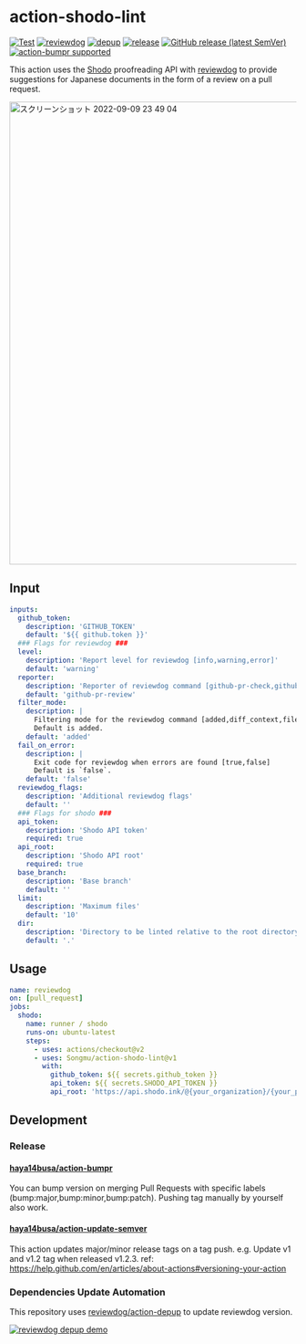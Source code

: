 # action-shodo-lint

[![Test](https://github.com/Songmu/action-shodo-lint/workflows/Test/badge.svg)](https://github.com/Songmu/action-shodo-lint/actions?query=workflow%3ATest)
[![reviewdog](https://github.com/Songmu/action-shodo-lint/workflows/reviewdog/badge.svg)](https://github.com/Songmu/action-shodo-lint/actions?query=workflow%3Areviewdog)
[![depup](https://github.com/Songmu/action-shodo-lint/workflows/depup/badge.svg)](https://github.com/Songmu/action-shodo-lint/actions?query=workflow%3Adepup)
[![release](https://github.com/Songmu/action-shodo-lint/workflows/release/badge.svg)](https://github.com/Songmu/action-shodo-lint/actions?query=workflow%3Arelease)
[![GitHub release (latest SemVer)](https://img.shields.io/github/v/release/Songmu/action-shodo-lint?logo=github&sort=semver)](https://github.com/Songmu/action-shodo-lint/releases)
[![action-bumpr supported](https://img.shields.io/badge/bumpr-supported-ff69b4?logo=github&link=https://github.com/haya14busa/action-bumpr)](https://github.com/haya14busa/action-bumpr)

This action uses the [Shodo](https://shodo.ink) proofreading API with [reviewdog](https://github.com/reviewdog/reviewdog) to provide suggestions for Japanese documents in the form of a review on a pull request.

<img width="811" alt="スクリーンショット 2022-09-09 23 49 04" src="https://user-images.githubusercontent.com/177122/189533601-b01f9a2a-a488-40ed-b7a0-aafebfed555b.png">

## Input

```yaml
inputs:
  github_token:
    description: 'GITHUB_TOKEN'
    default: '${{ github.token }}'
  ### Flags for reviewdog ###
  level:
    description: 'Report level for reviewdog [info,warning,error]'
    default: 'warning'
  reporter:
    description: 'Reporter of reviewdog command [github-pr-check,github-pr-review].'
    default: 'github-pr-review'
  filter_mode:
    description: |
      Filtering mode for the reviewdog command [added,diff_context,file,nofilter].
      Default is added.
    default: 'added'
  fail_on_error:
    description: |
      Exit code for reviewdog when errors are found [true,false]
      Default is `false`.
    default: 'false'
  reviewdog_flags:
    description: 'Additional reviewdog flags'
    default: ''
  ### Flags for shodo ###
  api_token:
    description: 'Shodo API token'
    required: true
  api_root:
    description: 'Shodo API root'
    required: true
  base_branch:
    description: 'Base branch'
    default: ''
  limit:
    description: 'Maximum files'
    default: '10'
  dir:
    description: 'Directory to be linted relative to the root directory.'
    default: '.'
```

## Usage

```yaml
name: reviewdog
on: [pull_request]
jobs:
  shodo:
    name: runner / shodo
    runs-on: ubuntu-latest
    steps:
      - uses: actions/checkout@v2
      - uses: Songmu/action-shodo-lint@v1
        with:
          github_token: ${{ secrets.github_token }}
          api_token: ${{ secrets.SHODO_API_TOKEN }}
          api_root: 'https://api.shodo.ink/@{your_organization}/{your_project}/'
```

## Development

### Release

#### [haya14busa/action-bumpr](https://github.com/haya14busa/action-bumpr)
You can bump version on merging Pull Requests with specific labels (bump:major,bump:minor,bump:patch).
Pushing tag manually by yourself also work.

#### [haya14busa/action-update-semver](https://github.com/haya14busa/action-update-semver)

This action updates major/minor release tags on a tag push. e.g. Update v1 and v1.2 tag when released v1.2.3.
ref: https://help.github.com/en/articles/about-actions#versioning-your-action

### Dependencies Update Automation
This repository uses [reviewdog/action-depup](https://github.com/reviewdog/action-depup) to update
reviewdog version.

[![reviewdog depup demo](https://user-images.githubusercontent.com/3797062/73154254-170e7500-411a-11ea-8211-912e9de7c936.png)](https://github.com/Songmu/action-shodo-lint/pull/6)
